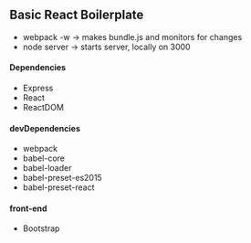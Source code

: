 ## Basic React Boilerplate
* webpack -w -> makes bundle.js and monitors for changes
* node server -> starts server, locally on 3000

#### Dependencies
* Express
* React
* ReactDOM

#### devDependencies

* webpack
* babel-core
* babel-loader
* babel-preset-es2015
* babel-preset-react

#### front-end
* Bootstrap
